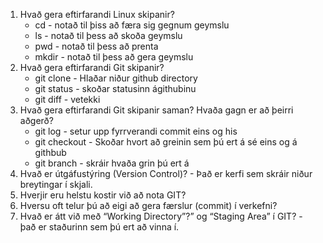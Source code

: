 
1. Hvað gera eftirfarandi Linux skipanir?
    * cd - notað til þiss að færa sig gegnum geymslu
    * ls -  notað til þess að skoða geymslu
    * pwd - notað til þess að prenta
    * mkdir - notað til þess að gera geymslu
2. Hvað gera eftirfarandi Git skipanir?
    * git clone - Hlaðar niður github directory
    * git status - skoðar statusinn ágithubinu
    * git diff -  vetekki
3. Hvað gera eftirfarandi Git skipanir saman? Hvaða gagn er að  þeirri aðgerð?
    * git log - setur upp fyrrverandi commit eins og his 
    * git checkout - Skoðar hvort að greinin sem þú ert á sé eins og á githbub
    * git branch - skráir hvaða grin þú ert á
4. Hvað er útgáfustýring (Version Control)? - Það er kerfi sem skráir niður breytingar í skjali.
5. Hverjir eru helstu kostir við að nota GIT? 
6. Hversu oft telur þú að eigi að gera færslur (commit) í verkefni?
7. Hvað er átt við með “Working Directory”?” og “Staging Area” í GIT? - það er staðurinn sem þú ert að vinna í.